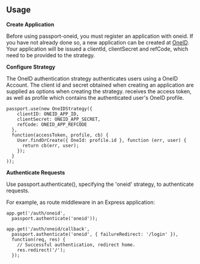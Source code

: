 ## Usage

**Create Application**

Before using passport-oneid, you must register an application with oneid. If you have not already done so, a new application can be created at [OneID](https://one.th). Your application will be issued a clientId, clientSecret and refCode, which need to be provided to the strategy.

**Configure Strategy**

The OneID authentication strategy authenticates users using a OneID Account. The client id and secret obtained when creating an application are supplied as options when creating the strategy. receives the access token, as well as profile which contains the authenticated user's OneID profile.

```
passport.use(new OneIDStrategy({
    clientID: ONEID_APP_ID,
    clientSecret: ONEID_APP_SECRET,
    refCode: ONEID_APP_REFCODE
  },
  function(accessToken, profile, cb) {
    User.findOrCreate({ OneId: profile.id }, function (err, user) {
      return cb(err, user);
    });
  }
));
```

**Authenticate Requests**

Use passport.authenticate(), specifying the 'oneid' strategy, to authenticate requests.

For example, as route middleware in an Express application:

```
app.get('/auth/oneid',
  passport.authenticate('oneid'));

app.get('/auth/oneid/callback',
  passport.authenticate('oneid', { failureRedirect: '/login' }),
  function(req, res) {
    // Successful authentication, redirect home.
    res.redirect('/');
  });
```
